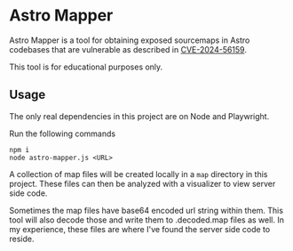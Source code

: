 # Astro Mapper

Astro Mapper is a tool for obtaining exposed sourcemaps in Astro codebases that are vulnerable as described in [CVE-2024-56159](https://www.cve.org/CVERecord?id=CVE-2024-56159).

This tool is for educational purposes only.

## Usage

The only real dependencies in this project are on Node and Playwright.

Run the following commands

```
npm i
node astro-mapper.js <URL>
```

A collection of map files will be created locally in a `map` directory in this project. These files can then be analyzed with a visualizer to view server side code.

Sometimes the map files have base64 encoded url string within them. This tool will also decode those and write them to .decoded.map files as well. In my experience, these files are where I've found the server side code to reside.